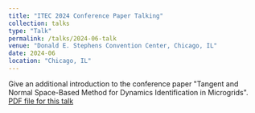 ```yaml
---
title: "ITEC 2024 Conference Paper Talking"
collection: talks
type: "Talk"
permalink: /talks/2024-06-talk
venue: "Donald E. Stephens Convention Center, Chicago, IL"
date: 2024-06
location: "Chicago, IL"
---
```


Give an additional introduction to the conference paper "Tangent and Normal Space-Based Method for Dynamics Identification in Microgrids".
[PDF file for this talk](https://pennstateoffice365-my.sharepoint.com/:b:/g/personal/hfh5310_psu_edu/ETIlWdPNfhhIi-M0n7rAnQIBy49DIt3bp1s0p4o8LVwKKA?e=kwWD3o)
